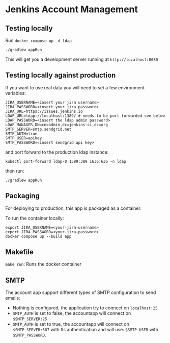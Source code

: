 # Jenkins Account Management

## Testing locally

Run `docker compose up -d ldap`

```shell
./gradlew appRun
```

This will get you a development server running at `http://localhost:8080`

## Testing locally against production

If you want to use real data you will need to set a few environment variables:

```shell
JIRA_USERNAME=<insert your jira username>
JIRA_PASSWORD=<insert your jira password>
JIRA_URL=https://issues.jenkins.io
LDAP_URL=ldap://localhost:1389/ # needs to be port forwarded see below
LDAP_PASSWORD=<insert the ldap admin password>
LDAP_MANAGER_DN=cn=admin,dc=jenkins-ci,dc=org
SMTP_SERVER=smtp.sendgrid.net
SMTP_AUTH=true
SMTP_USER=apikey
SMTP_PASSWORD=<insert sendgrid api key>
```

and port forward to the production ldap instance:

```shell
kubectl port-forward ldap-0 1389:389 1636:636 -n ldap
```

then run:

```shell
./gradlew appRun
```

## Packaging

For deploying to production, this app is packaged as a container.

To run the container locally:

```shell
export JIRA_USERNAME=<your-jira-username>
export JIRA_PASSWORD=<your-jira-password>
docker compose up --build app
```

## Makefile

`make run`: Runs the docker container

## SMTP

The account app support different types of SMTP configuration to send emails:

* Nothing is configured, the application try to connect on `localhost:25`
* `SMTP_AUTH` is set to false, the accountapp will connect on `$SMTP_SERVER:25`
* `SMTP_AUTH` is set to true, the accountapp will connect on `$SMTP_SERVER:587` with tls authentication
  and will use: `$SMTP_USER` with `$SMTP_PASSWORD`.
